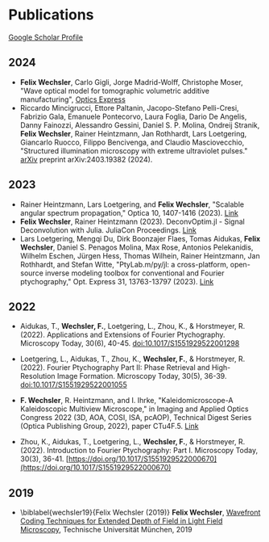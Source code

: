 # Publications

[Google Scholar Profile](https://scholar.google.de/citations?hl=de&user=Mc9KWkgAAAAJ&view_op=list_works)

## 2024
* **Felix Wechsler**, Carlo Gigli, Jorge Madrid-Wolff, Christophe Moser, "Wave optical model for tomographic volumetric additive manufacturing", [Optics Express](https://opg.optica.org/oe/fulltext.cfm?uri=oe-32-8-14705&id=548744)
* Riccardo Mincigrucci, Ettore Paltanin, Jacopo-Stefano Pelli-Cresi, Fabrizio Gala, Emanuele Pontecorvo, Laura Foglia, Dario De Angelis, Danny Fainozzi, Alessandro Gessini, Daniel S. P. Molina, Ondreij Stranik, **Felix Wechsler**, Rainer Heintzmann, Jan Rothhardt, Lars Loetgering, Giancarlo Ruocco, Filippo Bencivenga, and Claudio Masciovecchio, "Structured illumination microscopy with extreme ultraviolet pulses." [arXiv](https://arxiv.org/abs/2403.19382) preprint arXiv:2403.19382 (2024).


## 2023
* Rainer Heintzmann, Lars Loetgering, and **Felix Wechsler**, "Scalable angular spectrum propagation," Optica 10, 1407-1416 (2023). [Link](https://opg.optica.org/optica/fulltext.cfm?uri=optica-10-11-1407&id=541154)
* **Felix Wechsler**, Rainer Heintzmann (2023). DeconvOptim.jl - Signal Deconvolution with Julia. JuliaCon Proceedings. [Link](https://proceedings.juliacon.org/papers/10.21105/jcon.00099) 
* Lars Loetgering, Mengqi Du, Dirk Boonzajer Flaes, Tomas Aidukas, **Felix Wechsler**, Daniel S. Penagos Molina, Max Rose, Antonios Pelekanidis, Wilhelm Eschen, Jürgen Hess, Thomas Wilhein, Rainer Heintzmann, Jan Rothhardt, and Stefan Witte, "PtyLab.m/py/jl: a cross-platform, open-source inverse modeling toolbox for conventional and Fourier ptychography," Opt. Express 31, 13763-13797 (2023). [Link](https://opg.optica.org/oe/fulltext.cfm?uri=oe-31-9-13763&id=529026) 

## 2022
* Aidukas, T., **Wechsler, F.**, Loetgering, L., Zhou, K., & Horstmeyer, R. (2022). Applications and Extensions of Fourier Ptychography. Microscopy Today, 30(6), 40-45. [doi:10.1017/S1551929522001298](https://www.cambridge.org/core/services/aop-cambridge-core/content/view/775BCAA7142953570F3CFC96D9BE9FA6/S1551929522001298a.pdf/div-class-title-applications-and-extensions-of-fourier-ptychography-div.pdf)
 
* Loetgering, L., Aidukas, T., Zhou, K., **Wechsler, F.**, & Horstmeyer, R. (2022). Fourier Ptychography Part II: Phase Retrieval and High-Resolution Image Formation. Microscopy Today, 30(5), 36-39. [doi:10.1017/S1551929522001055](https://www.cambridge.org/core/journals/microscopy-today/article/fourier-ptychography-part-ii-phase-retrieval-and-highresolution-image-formation/120C4CF20947DA5F041CAB24708538A9)

* **F. Wechsler**, R. Heintzmann, and I. Ihrke, "Kaleidomicroscope-A Kaleidoscopic Multiview Microscope," in Imaging and Applied Optics Congress 2022 (3D, AOA, COSI, ISA, pcAOP), Technical Digest Series (Optica Publishing Group, 2022), paper CTu4F.5. [Link](https://opg.optica.org/viewmedia.cfm?r=1&uri=COSI-2022-CTu4F.5&seq=0) 

* Zhou, K., Aidukas, T., Loetgering, L., **Wechsler, F.**, & Horstmeyer, R. (2022). Introduction to Fourier Ptychography: Part I. Microscopy Today, 30(3), 36-41. [https://doi.org/10.1017/S1551929522000670](https://doi.org/10.1017/S1551929522000670) 


## 2019
* \biblabel{wechsler19}{Felix Wechsler (2019)} **Felix Wechsler**, [Wavefront Coding Techniques for Extended Depth of Field in Light Field Microscopy](https://mediatum.ub.tum.de/1543570), Technische Universität München, 2019
